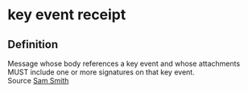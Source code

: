 # key event receipt
## Definition
Message whose body references a key event and whose attachments MUST include one or more signatures on that key event.  
Source [Sam Smith](https://github.com/WebOfTrust/ietf-keri/blob/main/draft-ssmith-keri.md#basic-terminology)